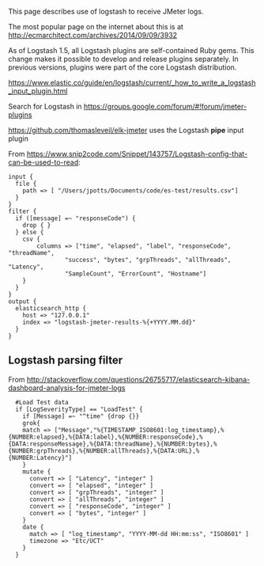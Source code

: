 This page describes use of logstash to receive JMeter logs.

The most popular page on the internet about this is at
http://ecmarchitect.com/archives/2014/09/09/3932

As of Logstash 1.5, all Logstash plugins are self-contained Ruby gems. This change makes it possible to develop and release plugins separately. In previous versions, plugins were part of the core Logstash distribution.

https://www.elastic.co/guide/en/logstash/current/_how_to_write_a_logstash_input_plugin.html

Search for Logstash in https://groups.google.com/forum/#!forum/jmeter-plugins

https://github.com/thomasleveil/elk-jmeter
uses the Logstash **pipe** input plugin

From https://www.snip2code.com/Snippet/143757/Logstash-config-that-can-be-used-to-read:

```
input {
  file {
    path => [ "/Users/jpotts/Documents/code/es-test/results.csv"]
  }
}
filter {
  if ([message] =~ "responseCode") {
    drop { }
  } else {
    csv {
    	columns => ["time", "elapsed", "label", "responseCode", "threadName",
	            "success", "bytes", "grpThreads", "allThreads", "Latency",
	            "SampleCount", "ErrorCount", "Hostname"]
    }
  }
}
output {
  elasticsearch_http {
    host => "127.0.0.1"
    index => "logstash-jmeter-results-%{+YYYY.MM.dd}"
  }
}

  ```
  
## Logstash parsing filter
From http://stackoverflow.com/questions/26755717/elasticsearch-kibana-dashboard-analysis-for-jmeter-logs

```
  #Load Test data
  if [LogSeverityType] == "LoadTest" {
    if [Message] =~ "^time" {drop {}}
    grok{
    match => ["Message","%{TIMESTAMP_ISO8601:log_timestamp},%{NUMBER:elapsed},%{DATA:label},%{NUMBER:responseCode},%{DATA:responseMessage},%{DATA:threadName},%{NUMBER:bytes},%{NUMBER:grpThreads},%{NUMBER:allThreads},%{DATA:URL},%{NUMBER:Latency}"]
    }
    mutate {
      convert => [ "Latency", "integer" ]
      convert => [ "elapsed", "integer" ]
      convert => [ "grpThreads", "integer" ]
      convert => [ "allThreads", "integer" ]
      convert => [ "responseCode", "integer" ]
      convert => [ "bytes", "integer" ]
    }
    date {
      match => [ "log_timestamp", "YYYY-MM-dd HH:mm:ss", "ISO8601" ]
      timezone => "Etc/UCT"
    }
  }
 ```
  

